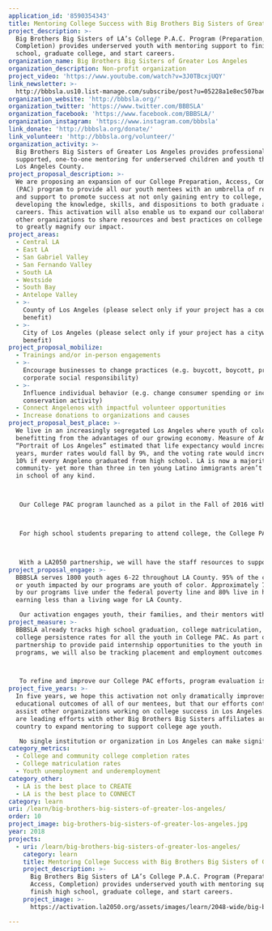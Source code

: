 ```yaml
---
application_id: '8590354343'
title: Mentoring College Success with Big Brothers Big Sisters of Greater LA
project_description: >-
  Big Brothers Big Sisters of LA’s College P.A.C. Program (Preparation, Access,
  Completion) provides underserved youth with mentoring support to finish high
  school, graduate college, and start careers.
organization_name: Big Brothers Big Sisters of Greater Los Angeles
organization_description: Non-profit organization
project_video: 'https://www.youtube.com/watch?v=3J0TBcxjUQY'
link_newsletter: >-
  http://bbbsla.us10.list-manage.com/subscribe/post?u=05228a1e8ec507baed8628ad0&id=4ad5abdbd8
organization_website: 'http://bbbsla.org/'
organization_twitter: 'https://www.twitter.com/BBBSLA'
organization_facebook: 'https://www.facebook.com/BBBSLA/'
organization_instagram: 'https://www.instagram.com/bbbsla'
link_donate: 'http://bbbsla.org/donate/'
link_volunteer: 'http://bbbsla.org/volunteer/'
organization_activity: >-
  Big Brothers Big Sisters of Greater Los Angeles provides professionally
  supported, one-to-one mentoring for underserved children and youth throughout
  Los Angeles County.
project_proposal_description: >-
  We are proposing an expansion of our College Preparation, Access, Completion
  (PAC) program to provide all our youth mentees with an umbrella of resources
  and support to promote success at not only gaining entry to college, but in
  developing the knowledge, skills, and dispositions to both graduate and start
  careers. This activation will also enable us to expand our collaborations with
  other organizations to share resources and best practices on college success
  to greatly magnify our impact.
project_areas:
  - Central LA
  - East LA
  - San Gabriel Valley
  - San Fernando Valley
  - South LA
  - Westside
  - South Bay
  - Antelope Valley
  - >-
    County of Los Angeles (please select only if your project has a countywide
    benefit)
  - >-
    City of Los Angeles (please select only if your project has a citywide
    benefit)
project_proposal_mobilize:
  - Trainings and/or in-person engagements
  - >-
    Encourage businesses to change practices (e.g. buycott, boycott, promote
    corporate social responsibility)
  - >-
    Influence individual behavior (e.g. change consumer spending or increase
    conservation activity)
  - Connect Angelenos with impactful volunteer opportunities
  - Increase donations to organizations and causes
project_proposal_best_place: >-
  We live in an increasingly segregated Los Angeles where youth of color are not
  benefitting from the advantages of our growing economy. Measure of America’s
  “Portrait of Los Angeles” estimated that life expectancy would increase by 1.5
  years, murder rates would fall by 9%, and the voting rate would increase by
  10% if every Angeleno graduated from high school. LA is now a majority Latino
  community- yet more than three in ten young Latino immigrants aren’t enrolled
  in school of any kind.



   Our College PAC program launched as a pilot in the Fall of 2016 with a focus on 150 Juniors and Seniors in high school and 55 first year college students. Our pilot was particularly directed at first generation college bound youth of color, including many undocumented students. The core of the pilot program provides professionally supported mentorships to assist students with graduating high school, applying for college, and in persisting through the first year of postsecondary education. By facilitating a positive relationship that provides social, emotional, and academic support for youth, we can help them overcome the significant barriers holding them back from a college success.



   For high school students preparing to attend college, the College PAC program team also provides supplementary workshops and materials to address common gaps in knowledge and skills of underserved youth, their families, and mentors. The College PAC program produced extremely promising results: 100% of the Littles receiving support from the program graduated high school and matriculated to a 2 or 4 year college and 100% of the mentees enrolled in college persisted through their first year of school. College PAC students in high school also improved their SAT scores by 119 points on average. In partnership with the LA Mayor’s Office, starting in 2018 all college youth in the program will also be eligible for paid internships at major entertainment corporations in fields such as tech, business development, and production as part of Mayor Eric Garcetti’s efforts to diversify the industry.



   With a LA2050 partnership, we will have the staff resources to support college and career preparation and training for one-to-one mentoring of youth as early as 2nd grade that continues through college completion. This will directly impact 6000+ youth/mentors/families in our programs. Our current College PAC Coordinator will focus on developing the curriculum to support all mentors, mentees, and families. She will also focus on building upon our partnerships with the Mayor’s Office and the California Community Foundation’s Young Men of Color (YMOC) Initiative to share our resources and promote mentorship as a crucial component of college and career prep across the region.
project_proposal_engage: >-
  BBBSLA serves 1800 youth ages 6-22 throughout LA County. 95% of the children
  or youth impacted by our programs are youth of color. Approximately 70% served
  by our programs live under the federal poverty line and 80% live in households
  earning less than a living wage for LA County.

   Our activation engages youth, their families, and their mentors with the professional support of our staff to directly provide college and career resources and training yearly to over 6,000 Angelenos. In addition, the network of organizations and corporations with whom we collaborate to activate change play a crucial role in our success. Local partners include Comcast NBCUniversal, Sony, Paramount, Union Bank, the Mayor’s Office, California Community Foundation, and others. Our partners provide the access to amazing mentors, college and career prep, and the opportunity to share best practices across the region. For example, our College PAC newsletter is already a monthly resource we share with other non-profits and can reach well over 100,000 youth and community stakeholders through our current collaborators.
project_measure: >-
  BBBSLA already tracks high school graduation, college matriculation, and
  college persistence rates for all the youth in College PAC. As part of our new
  partnership to provide paid internship opportunities to the youth in our
  programs, we will also be tracking placement and employment outcomes.



   To refine and improve our College PAC efforts, program evaluation is ongoing through our Progress Tracking System. The Progress Tracking System tracks quantitative and qualitative data from BBBSLA’s proprietary Agency Management System (collected quarterly), QuestionPro surveys and reports (collected bi-annually), SAT score data, and CALynx, a service provided by the California Futures Foundation to track college outcomes (collected annually). BBBSLA looks at all data collectively on an annual basis as part of developing its Annual Report. Evaluation is conducted by BBBSLA’s Grants Manager, Keith Mataya, and Yvette Sanchez, the College PAC Coordinator. Findings include evaluation of mentoring match success, college success indicators (knowledge of the college process, financial aid literacy, and college experience), standardized test prep scores, and college continuation rates.
project_five_years: >-
  In five years, we hope this activation not only dramatically improves the
  educational outcomes of all of our mentees, but that our efforts continue to
  assist other organizations working on college success in Los Angeles. We also
  are leading efforts with other Big Brothers Big Sisters affiliates around the
  country to expand mentoring to support college age youth.

   No single institution or organization in Los Angeles can make significant progress on improving key education metrics on its own. We have already worked diligently to partner with others to magnify our impact. Support from LA2050 will provide us with the opportunity to grow our capacity and share our successes and resources with other organizations. Over the next five years, we believe the lessons we have learned, and continue to learn, can play a crucial role in the work with our partners on moving the needle on education outcomes for all youth in our community.
category_metrics:
  - College and community college completion rates
  - College matriculation rates
  - Youth unemployment and underemployment
category_other:
  - LA is the best place to CREATE
  - LA is the best place to CONNECT
category: learn
uri: /learn/big-brothers-big-sisters-of-greater-los-angeles/
order: 10
project_image: big-brothers-big-sisters-of-greater-los-angeles.jpg
year: 2018
projects:
  - uri: /learn/big-brothers-big-sisters-of-greater-los-angeles/
    category: learn
    title: Mentoring College Success with Big Brothers Big Sisters of Greater LA
    project_description: >-
      Big Brothers Big Sisters of LA’s College P.A.C. Program (Preparation,
      Access, Completion) provides underserved youth with mentoring support to
      finish high school, graduate college, and start careers.
    project_image: >-
      https://activation.la2050.org/assets/images/learn/2048-wide/big-brothers-big-sisters-of-greater-los-angeles.jpg

---
```

